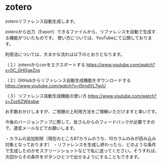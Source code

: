 # zotero
zoteroリファレンス自動生成します。

zoteroから出力（Export）できるファイルから、リファレンスを自動で生成する機能がついたものです。
使い方については、YouTubeにて公開しております。

利用法については、大まかな流れは以下のとおりとなります。

（１）zoteroからcsvをエクスポートする
https://www.youtube.com/watch?v=0C_GHGgeZos

（２）GitHubからリファレンス自動生成機能をダウンロードする
https://www.youtube.com/watch?v=t5rndVL7goU

（３）リファレンス自動生成機能の使い方
https://www.youtube.com/watch?v=Zoz6ZWiksbw

お手数おかけしますが、ご視聴の上利用方法をご理解いただけますと幸いです。

今後のバージョンアップに際して、皆さんからのフィードバックが必要ですので、適宜メールなどでお願いします。

・カラムの追加削除（現在のところ87カラムのうち、10カラムのみが読み込み対象となっております）
・リファレンスを生成し終わったら、どのような条件で生成したのかをスクリーンショットなどで私に送ってください。そうすれば、次回からその条件をボタンひとつで出せるようにすることもできます。
